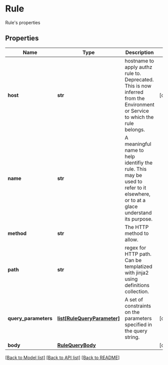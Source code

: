 # Rule

Rule's properties
## Properties
Name | Type | Description | Notes
------------ | ------------- | ------------- | -------------
**host** | **str** | hostname to apply authz rule to. Deprecated. This is now inferred from the Environment or Service to which the rule belongs.  | [optional] 
**name** | **str** | A meaningful name to help identifiy the rule. This may be used to refer to it elsewhere, or to at a glace understand its purpose.  | 
**method** | **str** | The HTTP method to allow. | 
**path** | **str** | regex for HTTP path. Can be templatized with jinja2 using definitions collection. | 
**query_parameters** | [**list[RuleQueryParameter]**](RuleQueryParameter.md) | A set of constraints on the parameters specified in the query string. | [optional] 
**body** | [**RuleQueryBody**](RuleQueryBody.md) |  | [optional] 

[[Back to Model list]](../README.md#documentation-for-models) [[Back to API list]](../README.md#documentation-for-api-endpoints) [[Back to README]](../README.md)



